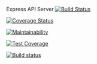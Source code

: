 Express API Server
[![Build Status](https://app.travis-ci.com/Cosmodon/express-api-server.svg?token=LPtxKgpMypdrUoRcVMWq&branch=main)](https://app.travis-ci.com/Cosmodon/express-api-server)

[![Coverage Status](https://coveralls.io/repos/github/Cosmodon/express-api-server/badge.svg?branch=master)](https://coveralls.io/github/Cosmodon/express-api-server?branch=master)

[![Maintainability](https://api.codeclimate.com/v1/badges/a3af9cbe09192af7bc29/maintainability)](https://codeclimate.com/github/Cosmodon/express-api-server/maintainability)

[![Test Coverage](https://api.codeclimate.com/v1/badges/a3af9cbe09192af7bc29/test_coverage)](https://codeclimate.com/github/Cosmodon/express-api-server/test_coverage)

[![Build status](https://ci.appveyor.com/api/projects/status/d5n8cpj6joi08vxt?svg=true)](https://ci.appveyor.com/project/Cosmodon/express-api-server)

